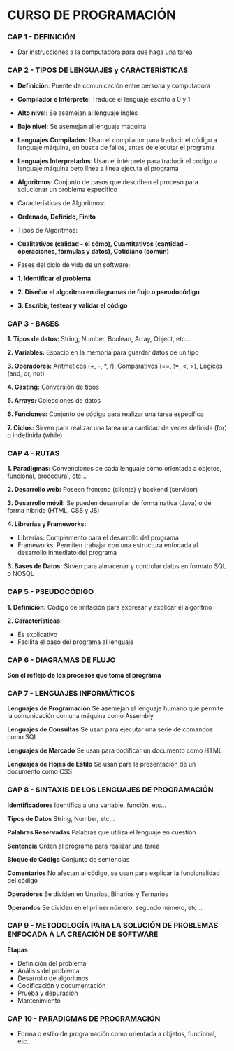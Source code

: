 # CURSO DE PROGRAMACIÓN

### CAP 1 - DEFINICIÓN

- Dar instrucciones a la computadora para que haga una tarea

### CAP 2 - TIPOS DE LENGUAJES y CARACTERÍSTICAS

- **Definición**: Puente de comunicación entre persona y computadora

- **Compilador e Intérprete**: Traduce el lenguaje escrito a 0 y 1

- **Alto nivel**: Se asemejan al lenguaje inglés

- **Bajo nivel**: Se asemejan al lenguaje máquina

- **Lenguajes Compilados**: Usan el compilador para traducir el código a lenguaje máquina, en busca de fallos, antes de ejecutar el programa

- **Lenguajes Interpretados**: Usan el intérprete para traducir el código a lenguaje máquina oero línea a línea ejecuta el programa

- **Algoritmos**: Conjunto de pasos que describen el proceso para solucionar un problema específico

- Características de Algoritmos:

- **Ordenado, Definido, Finito**

- Tipos de Algoritmos:

- **Cualitativos (calidad - el cómo), Cuantitativos (cantidad - operaciones, fórmulas y datos), Cotidiano (común)**

- Fases del ciclo de vida de un software:

- **1. Identificar el problema**

- **2. Diseñar el algoritmo en diagramas de flujo o pseudocódigo**

- **3. Escribir, testear y validar el código**

### CAP 3 - BASES

**1. Tipos de datos:**
String, Number, Boolean, Array, Object, etc...

**2. Variables:**
Espacio en la memoria para guardar datos de un tipo

**3. Operadores:**
Aritméticos (+, -, *, /), Comparativos (==, !=, <, >), Lógicos (and, or, not)

**4. Casting:**
Conversión de tipos

**5. Arrays:**
Colecciones de datos

**6. Funciones:**
Conjunto de código para realizar una tarea específica

**7. Ciclos:**
Sirven para realizar una tarea una cantidad de veces definida (for) o indefinida (while)


### CAP 4 - RUTAS

**1. Paradigmas:**
Convenciones de cada lenguaje como orientada a objetos, funcional, procedural, etc...

**2. Desarrollo web:**
Poseen frontend (cliente) y backend (servidor)

**3. Desarrollo móvil:**
Se pueden desarrollar de forma nativa (Java) o de forma híbrida (HTML, CSS y JS)

**4. Librerías y Frameworks:**
- Librerías: Complemento para el desarrollo del programa
- Frameworks: Permiten trabajar con una estructura enfocada al desarrollo inmediato del programa

**3. Bases de Datos:**
Sirven para almacenar y controlar datos en formato SQL o NOSQL

### CAP 5 - PSEUDOCÓDIGO

**1. Definición:**
Código de imitación para expresar y explicar el algoritmo

**2. Características:**
- Es explicativo
- Facilita el paso del programa al lenguaje

### CAP 6 - DIAGRAMAS DE FLUJO

**Son el reflejo de los procesos que toma el programa**

### CAP 7 - LENGUAJES INFORMÁTICOS

**Lenguajes de Programación**
Se asemejan al lenguaje humano que permite la comunicación con una máquina como Assembly

**Lenguajes de Consultas**
Se usan para ejecutar una serie de comandos como SQL

**Lenguajes de Marcado**
Se usan para codificar un documento como HTML

**Lenguajes de Hojas de Estilo**
Se usan para la presentación de un documento como CSS

### CAP 8 - SINTAXIS DE LOS LENGUAJES DE PROGRAMACIÓN

**Identificadores**
Identifica a una variable, función, etc...

**Tipos de Datos**
String, Number, etc...

**Palabras Reservadas**
Palabras que utiliza el lenguaje en cuestión

**Sentencia**
Orden al programa para realizar una tarea

**Bloque de Código**
Conjunto de sentencias

**Comentarios**
No afectan al código, se usan para explicar la funcionalidad del código

**Operadores**
Se dividen en Unarios, Binarios y Ternarios

**Operandos**
Se dividen en el primer número, segundo número, etc...

### CAP 9 - METODOLOGÍA PARA LA SOLUCIÓN DE PROBLEMAS ENFOCADA A LA CREACIÓN DE SOFTWARE

**Etapas**
- Definición del problema
- Análisis del problema
- Desarrollo de algoritmos
- Codificación y documentación
- Prueba y depuración
- Mantenimiento

### CAP 10 - PARADIGMAS DE PROGRAMACIÓN

- Forma o estilo de programación como orientada a objetos, funcional, etc...